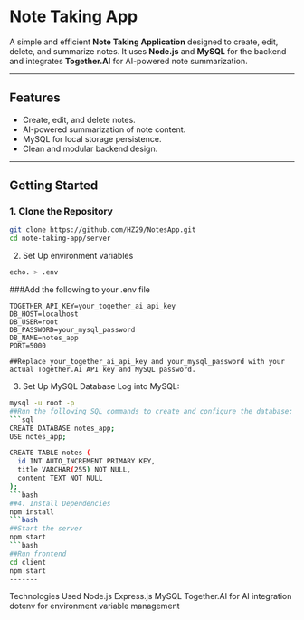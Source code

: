 # Note Taking App

A simple and efficient **Note Taking Application** designed to create, edit, delete, and summarize notes. It uses **Node.js** and **MySQL** for the backend and integrates **Together.AI** for AI-powered note summarization.

---

## Features

- Create, edit, and delete notes.
- AI-powered summarization of note content.
- MySQL for local storage persistence.
- Clean and modular backend design.

---

## Getting Started

### 1. Clone the Repository

```bash
git clone https://github.com/HZ29/NotesApp.git
cd note-taking-app/server
```
2. Set Up environment variables
```bash
echo. > .env
```
###Add the following to your .env file 
```env
TOGETHER_API_KEY=your_together_ai_api_key
DB_HOST=localhost
DB_USER=root
DB_PASSWORD=your_mysql_password
DB_NAME=notes_app
PORT=5000

##Replace your_together_ai_api_key and your_mysql_password with your actual Together.AI API key and MySQL password.
```
3. Set Up MySQL Database
Log into MySQL:
```bash
mysql -u root -p
##Run the following SQL commands to create and configure the database:
```sql
CREATE DATABASE notes_app;
USE notes_app;

CREATE TABLE notes (
  id INT AUTO_INCREMENT PRIMARY KEY,
  title VARCHAR(255) NOT NULL,
  content TEXT NOT NULL
);
```bash
##4. Install Dependencies
npm install
```bash
##Start the server 
npm start 
```bash
##Run frontend
cd client
npm start
-------
```
Technologies Used
Node.js
Express.js
MySQL
Together.AI for AI integration
dotenv for environment variable management